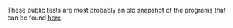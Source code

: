These public tests are most probably an old snapshot of the programs that can be found [here](https://github.com/kostis/ntua_compilers/tree/master/edsger/programs).
